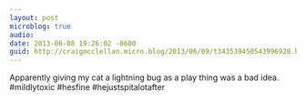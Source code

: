 ```yaml
---
layout: post
microblog: true
audio: 
date: 2013-06-08 19:26:02 -0600
guid: http://craigmcclellan.micro.blog/2013/06/09/t343539450543996928.html
---
```

Apparently giving my cat a lightning bug as a play thing was a bad idea. #mildlytoxic #hesfine #hejustspitalotafter
